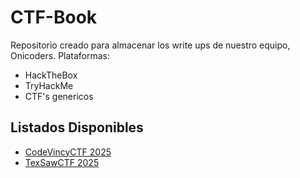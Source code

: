 # CTF-Book
Repositorio creado para almacenar los write ups de nuestro equipo, Onicoders.
Plataformas:
- HackTheBox
- TryHackMe
- CTF's genericos


## Listados Disponibles

- [CodeVincyCTF 2025](https://github.com/Rojo-On1/CTF-Book/tree/main/CTF-Contest/CodeVinciCTF)
- [TexSawCTF 2025](https://github.com/Rojo-On1/CTF-Book/tree/main/CTF-Contest/TexSawCTF)
